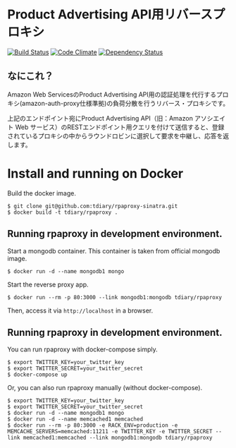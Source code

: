 # Product Advertising API用リバースプロキシ

[![Build Status](https://travis-ci.org/tdiary/rpaproxy-sinatra.svg?branch=master)](https://travis-ci.org/tdiary/rpaproxy-sinatra)
[![Code Climate](https://codeclimate.com/github/tdiary/rpaproxy-sinatra.png)](https://codeclimate.com/github/tdiary/rpaproxy-sinatra)
[![Dependency Status](https://gemnasium.com/tdiary/rpaproxy-sinatra.png)](https://gemnasium.com/tdiary/rpaproxy-sinatra)

## なにこれ？

Amazon Web ServicesのProduct Advertising API用の認証処理を代行するプロキシ(amazon-auth-proxy仕様準拠)の負荷分散を行うリバース・プロキシです。

上記のエンドポイント宛にProduct Advertising API（旧：Amazon アソシエイト Web サービス）のRESTエンドポイント用クエリを付けて送信すると、登録されているプロキシの中からラウンドロビンに選択して要求を中継し、応答を返します。

# Install and running on Docker

Build the docker image.

```
$ git clone git@github.com:tdiary/rpaproxy-sinatra.git
$ docker build -t tdiary/rpaproxy .
```

## Running rpaproxy in development environment.

Start a mongodb container. This container is taken from official mongodb image.

```
$ docker run -d --name mongodb1 mongo
```

Start the reverse proxy app.

```
$ docker run --rm -p 80:3000 --link mongodb1:mongodb tdiary/rpaproxy
```

Then, access it via `http://localhost` in a browser.

## Running rpaproxy in development environment.

You can run rpaproxy with docker-compose simply.

```
$ export TWITTER_KEY=your_twitter_key
$ export TWITTER_SECRET=your_twitter_secret
$ docker-compose up
```

Or, you can also run rpaproxy manually (without docker-compose).

```
$ export TWITTER_KEY=your_twitter_key
$ export TWITTER_SECRET=your_twitter_secret
$ docker run -d --name mongodb1 mongo
$ docker run -d --name memcached1 memcached
$ docker run --rm -p 80:3000 -e RACK_ENV=production -e MEMCACHE_SERVERS=memcached:11211 -e TWITTER_KEY -e TWITTER_SECRET --link memcached1:memcached --link mongodb1:mongodb tdiary/rpaproxy
```
